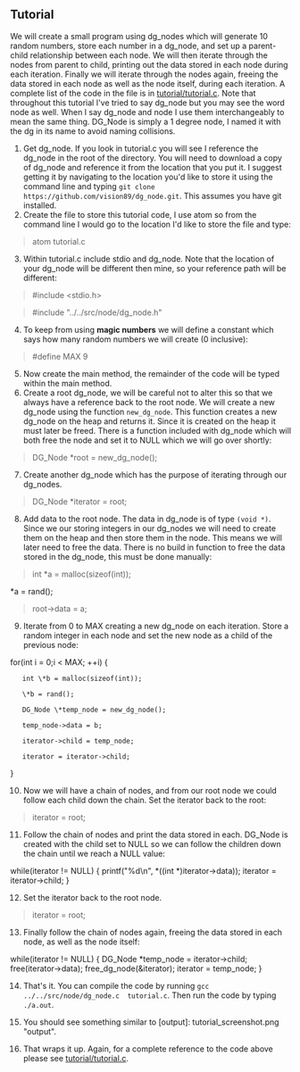 ## Tutorial
We will create a small program using dg_nodes which will generate 10 random numbers, store each number in a dg_node, and set up a parent-child relationship between each node.  We will then iterate through the nodes from parent to child, printing out the data stored in each node during each iteration.  Finally we will iterate through the nodes again, freeing the data stored in each node as well as the node itself, during each iteration.
A complete list of the code in the file is in [tutorial/tutorial.c](tutorial/tutorial.c).
Note that throughout this tutorial I've tried to say dg_node but you may see the word node as well.  When I say dg_node and node I use them interchangeably to mean the same thing.  DG_Node is simply a 1 degree node, I named it with the dg in its name to avoid naming collisions.

1. Get dg_node.  If you look in tutorial.c you will see I reference the dg_node in the root of the directory.  You will need to download a copy of dg_node and reference it from the location that you put it.  I suggest getting it by navigating to the location you'd like to store it using the command line and typing `git clone https://github.com/vision89/dg_node.git`.  This assumes you have git installed.
2. Create the file to store this tutorial code, I use atom so from the command line I would go to the location I'd like to store the file and type:
  > atom tutorial.c

3. Within tutorial.c include stdio and dg_node.  Note that the location of your dg_node will be different then mine, so your reference path will be different:

  >#include <stdio.h>

  >#include "../../src/node/dg_node.h"

4. To keep from using **magic numbers** we will define a constant which says how many random numbers we will create (0 inclusive):

  > #define MAX 9

5. Now create the main method, the remainder of the code will be typed within the main method.
6. Create a root dg_node, we will be careful not to alter this so that we always have a reference back to the root node.  We will create a new dg_node using the function `new_dg_node`.  This function creates a new dg_node on the heap and returns it.  Since it is created on the heap it must later be freed.  There is a function included with dg_node which will both free the node and set it to NULL which we will go over shortly:

  > DG_Node \*root = new_dg_node();

7. Create another dg_node which has the purpose of iterating through our dg_nodes.

  > DG_Node \*iterator = root;

8. Add data to the root node.  The data in dg_node is of type `(void *)`.  Since we our storing integers in our dg_nodes we will need to create them on the heap and then store them in the node.  This means we will later need to free the data.  There is no build in function to free the data stored in the dg_node, this must be done manually:

  > int \*a = malloc(sizeof(int));

   \*a = rand();

  > root->data = a;

9. Iterate from 0 to MAX creating a new dg_node on each iteration.  Store a random integer in each node and set the new node as a child of the previous node:

>
   for(int i = 0;i < MAX; ++i) {

       int \*b = malloc(sizeof(int));

       \*b = rand();

       DG_Node \*temp_node = new_dg_node();

       temp_node->data = b;

       iterator->child = temp_node;

       iterator = iterator->child;

   }
>

10.  Now we will have a chain of nodes, and from our root node we could follow each child down the chain.  Set the iterator back to the root:

  > iterator = root;

11. Follow the chain of nodes and print the data stored in each.  DG_Node is created with the child set to NULL so we can follow the children down the chain until we reach a NULL value:

>
   while(iterator != NULL) {
     printf("%d\n", \*((int \*)iterator->data));
     iterator = iterator->child;
   }
>

12. Set the iterator back to the root node.

  > iterator = root;

13. Finally follow the chain of nodes again, freeing the data stored in each node, as well as the node itself:

   while(iterator != NULL) {
     DG_Node \*temp_node = iterator->child;
     free(iterator->data);
     free_dg_node(&iterator);
     iterator = temp_node;
   }

14.  That's it.  You can compile the code by running `gcc ../../src/node/dg_node.c  tutorial.c`.  Then run the code by typing `./a.out`.

15. You should see something similar to [output]: tutorial_screenshot.png "output".

16. That wraps it up.  Again, for a complete reference to the code above please see [tutorial/tutorial.c](tutorial/tutorial.c).
